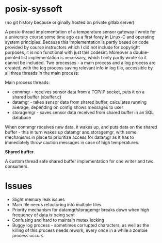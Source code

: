 # posix-syssoft
(no git history because originally hosted on private gitlab server)


A posix-thread implementation of a temperature sensor gateway I wrote for a university course some time ago as a first foray in Linux-C and operating system principles.
Because this implementation is partly based on code provided by course instructors which I did not include for copyright purposes, it is non functional with just this codeset.
Moreover a double-pointed list implementation is necessary, which I only partly wrote so it cannot be included.
Two processes - a main process and a log process are created, with the log process saving relevant info in log file, accessible by all three threads in the main process:

Main process threads: 
* connmgr - receives sensor data from a TCP/IP socket, puts it on a shared buffer (sbuffer.c)
* datamgr - takes sensor data from shared buffer, calculates running average, depending on config shows messages to user
* storagemgr - saves sensor data received from shared buffer in an SQL database

When connmgr receives new data, it wakes up, and puts data on the shared buffer - this in turn wakes up datamgr and storagemgr, with some mechanisms in place to prioritize
access for datamgr as it has to immediately throw caution messages in case of high temperatures.

__Shared buffer__

A custom thread safe shared buffer implementation for one writer and two consumers.

# Issues

* Slight memory leak issues
* Main file needs refactoring into multiple files
* Priority mechanism for datamgr/storagemgr breaks down when high frequency of data is being sent
* Confusing and hard to maintain mutex locking
* Buggy log process - sometimes corrupted characters, as well as the killing of this process needs rework, every once in a while a zombie process occurs

